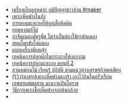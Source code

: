 ###

- [เครื่องเก็บลูกหมาก ภูมิปัญญาชาวบ้าน #maker](https://www.facebook.com/naigolf14/videos/10210786977008077/)
- [เพาะเห็ดฟางในถัง](https://www.facebook.com/groups/165790726813227/permalink/1450112491714371/)
- [การตอนมะละกอให้ลูกเตี้ยติดดิน](https://www.facebook.com/watch/?v=1627542097317239)
- [ยุทธศาสตร์ไผ่](https://www.facebook.com/watch/?v=493190387705818)
- [กำจัดแมลงศัตรูพืช ไม่จำเป็นต้องใช้ยาฆ่าแมลง](https://www.facebook.com/ajourneyinspiredbytheking/posts/880293562144240)
- [สมุนไพรขับไล่แมลง](https://www.gotoknow.org/posts/567016?567016)
- [แบบเครื่องตัดหญ้า](https://www.facebook.com/sin.ratsanti/media_set?set=a.10207982591096247.1073741833.1041976228&type=3)
- [เทคนิคการปลูกผักในกระถางให้งอกงาม](http://www.bangkoktoday.net/growing-vegetables-in-pots/)
- [เทคนิคการปลูกมะละกอ ตอนที่ 2](https://www.youtube.com/watch?v=ABZL_JdjZ6g&list=PLD39833C319FB6765)
- [สวนหม่อนไม้ เรียนรู้ ปฏิบัติ ตามแนวทางเศรษฐกิจพอเพียง](http://www.monmai.com/)
- [(ริวิว)มาสรุปเพาะเห็ดฟางตะกร้า เอาไว้กินในครัวเรือน](https://pantip.com/topic/33614576)
- [เกษตรผสมผสาน มะนาวแป้นโคราช](http://koratmanaopan.blogspot.com/)
- [วิธีการเพาะเชื้อเห็ดฟางจากต้นกล้วย](https://www.facebook.com/farmlandthai/photos?tab=album&album_id=1236236379754698)
- []()





